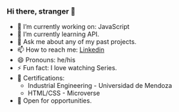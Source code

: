 ### Hi there, stranger 👋

- 🔭 I’m currently working on: JavaScript
- 🌱 I’m currently learning API.
- 💬 Ask me about any of my past projects.
- 📫 How to reach me: [Linkedin](https://www.linkedin.com/in/matias-aguirre-ab51a623a/)
- 😄 Pronouns: he/his
- ⚡ Fun fact: I love watching Series.
- 🥇 Certifications: 
    - Industrial Engineering - Universidad de Mendoza 
    - HTML/CSS - Microverse
- 🧮 Open for opportunities. 
